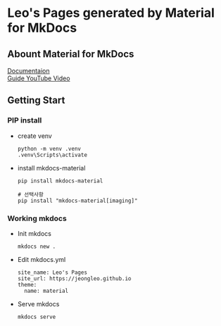 # Leo's Pages generated by Material for MkDocs

## Abount Material for MkDocs
[Documentaion](https://squidfunk.github.io/mkdocs-material/)  
[Guide YouTube Video](https://www.youtube.com/watch?v=xlABhbnNrfI)  

## Getting Start
### PIP install
- create venv
  ```
  python -m venv .venv
  .venv\Scripts\activate
  ```

- install mkdocs-material
  ```
  pip install mkdocs-material

  # 선택사항
  pip install "mkdocs-material[imaging]"
  ```
### Working mkdocs
- Init mkdocs
  ```
  mkdocs new .
  ```

- Edit mkdocs.yml
  ```
  site_name: Leo's Pages
  site_url: https://jeongleo.github.io
  theme:
    name: material
  ```

- Serve mkdocs
  ```
  mkdocs serve
  ```

  